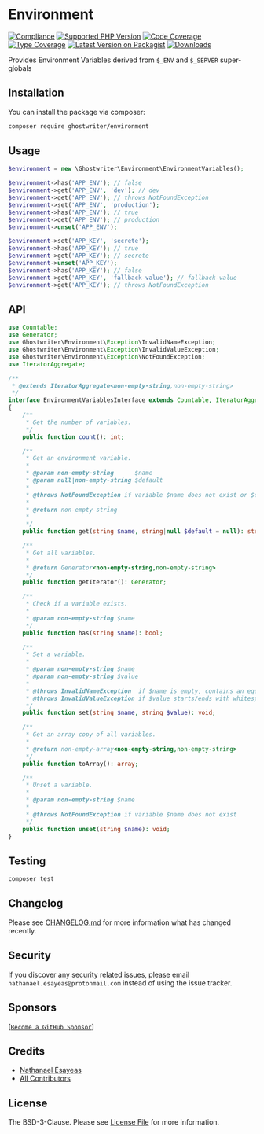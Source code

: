# Environment

[![Compliance](https://github.com/ghostwriter/environment/actions/workflows/compliance.yml/badge.svg)](https://github.com/ghostwriter/environment/actions/workflows/compliance.yml)
[![Supported PHP Version](https://badgen.net/packagist/php/ghostwriter/environment?color=8892bf)](https://www.php.net/supported-versions)
[![Code Coverage](https://codecov.io/gh/ghostwriter/environment/branch/main/graph/badge.svg)](https://codecov.io/gh/ghostwriter/environment)
[![Type Coverage](https://shepherd.dev/github/ghostwriter/environment/coverage.svg)](https://shepherd.dev/github/ghostwriter/environment)
[![Latest Version on Packagist](https://badgen.net/packagist/v/ghostwriter/environment)](https://packagist.org/packages/ghostwriter/environment)
[![Downloads](https://badgen.net/packagist/dt/ghostwriter/environment?color=blue)](https://packagist.org/packages/ghostwriter/environment)

Provides Environment Variables derived from `$_ENV` and `$_SERVER` super-globals

## Installation

You can install the package via composer:

``` bash
composer require ghostwriter/environment
```

## Usage

```php
$environment = new \Ghostwriter\Environment\EnvironmentVariables();

$environment->has('APP_ENV'); // false
$environment->get('APP_ENV', 'dev'); // dev
$environment->get('APP_ENV'); // throws NotFoundException
$environment->set('APP_ENV', 'production');
$environment->has('APP_ENV'); // true
$environment->get('APP_ENV'); // production
$environment->unset('APP_ENV');

$environment->set('APP_KEY', 'secrete');
$environment->has('APP_KEY'); // true
$environment->get('APP_KEY'); // secrete
$environment->unset('APP_KEY');
$environment->has('APP_KEY'); // false
$environment->get('APP_KEY', 'fallback-value'); // fallback-value
$environment->get('APP_KEY'); // throws NotFoundException
```

## API

```php
use Countable;
use Generator;
use Ghostwriter\Environment\Exception\InvalidNameException;
use Ghostwriter\Environment\Exception\InvalidValueException;
use Ghostwriter\Environment\Exception\NotFoundException;
use IteratorAggregate;

/**
 * @extends IteratorAggregate<non-empty-string,non-empty-string>
 */
interface EnvironmentVariablesInterface extends Countable, IteratorAggregate
{
    /**
     * Get the number of variables.
     */
    public function count(): int;

    /**
     * Get an environment variable.
     *
     * @param non-empty-string      $name
     * @param null|non-empty-string $default
     *
     * @throws NotFoundException if variable $name does not exist or $default is not a string
     *
     * @return non-empty-string
     *
     */
    public function get(string $name, string|null $default = null): string;

    /**
     * Get all variables.
     *
     * @return Generator<non-empty-string,non-empty-string>
     */
    public function getIterator(): Generator;

    /**
     * Check if a variable exists.
     *
     * @param non-empty-string $name
     */
    public function has(string $name): bool;

    /**
     * Set a variable.
     *
     * @param non-empty-string $name
     * @param non-empty-string $value
     *
     * @throws InvalidNameException  if $name is empty, contains an equals sign `=` or the NULL-byte character `\0`
     * @throws InvalidValueException if $value starts/ends with whitespace character or contains the NULL-byte character `\0`
     */
    public function set(string $name, string $value): void;

    /**
     * Get an array copy of all variables.
     *
     * @return non-empty-array<non-empty-string,non-empty-string>
     */
    public function toArray(): array;

    /**
     * Unset a variable.
     *
     * @param non-empty-string $name
     *
     * @throws NotFoundException if variable $name does not exist
     */
    public function unset(string $name): void;
}
```

## Testing

``` bash
composer test
```

## Changelog

Please see [CHANGELOG.md](./CHANGELOG.md) for more information what has changed recently.

## Security

If you discover any security related issues, please email `nathanael.esayeas@protonmail.com` instead of using the issue tracker.

## Sponsors

[[`Become a GitHub Sponsor`](https://github.com/sponsors/ghostwriter)]

## Credits

- [Nathanael Esayeas](https://github.com/ghostwriter)
- [All Contributors](https://github.com/ghostwriter/environment/contributors)

## License

The BSD-3-Clause. Please see [License File](./LICENSE) for more information.
